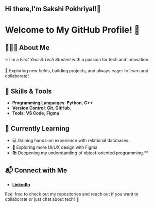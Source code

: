 ## Hi there,I'm Sakshi Pokhriyal!👋

# Welcome to My GitHub Profile! 👋

## 👩🏻‍🎓 About Me
⭐️ I’m a _First Year B.Tech Student_ with a passion for tech and innovation. 

🚀 Exploring new fields, building projects, and always eager to learn and collaborate!

## 🔧 Skills & Tools
- **Programming Languages**:
**Python**, **C++**
- **Version Control**:
**Git**, **GitHub**,
- **Tools**:
**VS Code**, **Figma**

## 🌱 Currently Learning
- 💻 Gaining hands-on experience with relational databases.
- 🔎 Exploring more UI/UX design with Figma
- 📚 Deepening my understanding of object-oriented programming.**

## 📬 Connect with Me
- **[LinkedIn](https://www.linkedin.com/in/sakshi-pokhriyal/)**

Feel free to check out my repositories and reach out if you want to collaborate or just chat about tech! 🚀

